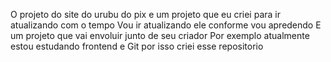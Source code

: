 O projeto do site do urubu do pix e um projeto que eu criei para ir atualizando com o tempo 
Vou ir atualizando ele conforme vou apredendo
E um projeto que vai envoluir junto de seu criador
Por exemplo atualmente estou estudando frontend e Git por isso criei esse repositorio 